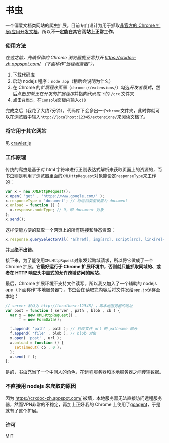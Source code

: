 # 书虫

一个偏爱文档类网站的爬虫扩展。目前专门设计为用于抓取[非官方的 Chrome 扩展/应用开发文档](https://crxdoc-zh.appspot.com/)，所以**不一定能在其它网站上正常工作**。

### 使用方法

*在这之前，先确保你的 Chrome 浏览器能正常打开 https://crxdoc-zh.appspot.com/ （下面称作“远程服务器”）。*

1. 下载代码库
2. 启动 nodejs 程序：`node app`（稍后会说明为什么）
3. 在 Chrome 的*扩展程序页面*（`chrome://extensions/`）勾选*开发者模式*，然后点击*加载正在开发的扩展程序*并指向代码库下的 `/crx` 文件夹
4. 点击`背景页`，在`Console`面板内输入`c()`

完成之后（我花了大约7分钟），代码库下会多出一个`chrome`文件夹，此时你就可以在浏览器中输入`http://localhost:12345/extensions/`来阅读文档了。

### 将它用于其它网站

见 [crawler.js](https://github.com/lmk123/crx-crawler-for-crxdoc/blob/master/crx/crawler.js#L211)

### 工作原理

传统的爬虫是基于对 html 字符串进行正则表达式解析来获取页面上的资源的，而书虫则是利用了浏览器里面的`XMLHttpRequest`对象能设定`responseType`来工作的：
```js
var x = new XMLHttpRequest();
x.open( 'get' , 'https://www.google.com/' );
x.responseType = 'document'; // 将返回类型设置为 document
x.onload = function () {
  x.response.nodeType; // 9，即 document 对象
};
x.send();
```
这样便能方便的获取一个网页上的所有链接和静态资源：
```js
x.response.querySelectorAll( 'a[href], img[src], script[src], link[rel=stylesheet][href]' );
```
并且**绝不出错**。

接下来，为了能使用`XMLHttpRquest`对象发起跨域请求，所以将它做成了一个 Chrome 扩展。**它最好运行于 Chrome 扩展环境中，否则就只能抓取同域的、或者在 HTTP 响应头中显式的允许跨域访问的网站**。

最后，Chrome 扩展环境不支持文件读写，所以我又加入了一个辅助的 nodejs app（下面称作“本地服务器”），书虫会在读取完内容后将文件发给`app.js`保存至本地：
```js
// server 默认为 http://localhost:12345/ ，即本地服务器的地址
var post = function ( server , path , blob , cb ) {
  var x = new XMLHttpRequest() ,
      f = new FormData();

  f.append( 'path' , path ); // 对应文件 url 的 pathname 部分
  f.append( 'file' , blob ); // blob 对象
  x.open( 'post' , url );
  x.onload = function () {
    setTimeout( cb , 0 );
  };
  x.send( f );
};
```
是的，书虫充当了一个中间人的角色，在远程服务器和本地服务器之间传输数据。
### 不直接用 nodejs 来爬取的原因
因为 https://crxdoc-zh.appspot.com/ 被墙，本地服务器无法直接访问远程服务器，然而VPN非常的不稳定，再加上正好我的 Chrome 上使用了[goagent](https://github.com/goagent/goagent)，于是就有了这个扩展。
### 许可
MIT
